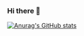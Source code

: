 ### Hi there 👋

[![Anurag's GitHub stats](https://github-readme-stats.vercel.app/api?username=galact07c)](https://github.com/anuraghazra/github-readme-stats)
